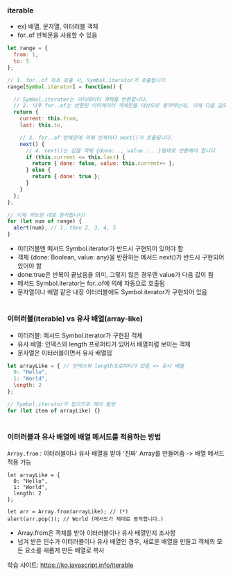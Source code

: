 ### iterable
- ex) 배열, 문자열, 이터러블 객체
- for..of 반복문을 사용할 수 있음
```javascript
let range = {
  from: 1,
  to: 5
};

// 1. for..of 최초 호출 시, Symbol.iterator가 호출됩니다.
range[Symbol.iterator] = function() {

  // Symbol.iterator는 이터레이터 객체를 반환합니다.
  // 2. 이후 for..of는 반환된 이터레이터 객체만을 대상으로 동작하는데, 이때 다음 값도 정해집니다.
  return {
    current: this.from,
    last: this.to,

    // 3. for..of 반복문에 의해 반복마다 next()가 호출됩니다.
    next() {
      // 4. next()는 값을 객체 {done:.., value :...}형태로 반환해야 합니다.
      if (this.current <= this.last) {
        return { done: false, value: this.current++ };
      } else {
        return { done: true };
      }
    }
  };
};

// 이제 의도한 대로 동작합니다!
for (let num of range) {
  alert(num); // 1, then 2, 3, 4, 5
}
```
- 이터러블엔 메서드 Symbol.iterator가 반드시 구현되어 있어야 함
- 객체 {done: Boolean, value: any}을 반환하는 메서드 next()가 반드시 구현되어 있어야 함
- done:true은 반복이 끝났음을 의미, 그렇지 않은 경우엔 value가 다음 값이 됨
- 메서드 Symbol.iterator는 for..of에 의해 자동으로 호출됨
- 문자열이나 배열 같은 내장 이터러블에도 Symbol.iterator가 구현되어 있음
#
### 이터러블(iterable) vs 유사 배열(array-like)
- 이터러블: 메서드 Symbol.iterator가 구현된 객체
- 유사 배열: 인덱스와 length 프로퍼티가 있어서 배열처럼 보이는 객체
- 문자열은 이터러블이면서 유사 배열임
```javascript
let arrayLike = { // 인덱스와 length프로퍼티가 있음 => 유사 배열
  0: "Hello",
  1: "World",
  length: 2
};

// Symbol.iterator가 없으므로 에러 발생
for (let item of arrayLike) {}
```
#
### 이터러블과 유사 배열에 배열 메서드를 적용하는 방법
`Array.from` : 이터러블이나 유사 배열을 받아 '진짜' Array를 만들어줌 -> 배열 메서드 적용 가능
```javacript
let arrayLike = {
  0: "Hello",
  1: "World",
  length: 2
};

let arr = Array.from(arrayLike); // (*)
alert(arr.pop()); // World (메서드가 제대로 동작합니다.)
```
- Array.from은 객체를 받아 이터러블이나 유사 배열인지 조사함
- 넘겨 받은 인수가 이터러블이나 유사 배열인 경우, 새로운 배열을 만들고 객체의 모든 요소를 새롭게 만든 배열로 복사

학습 사이트: https://ko.javascript.info/iterable
